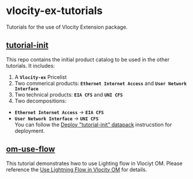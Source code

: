 # vlocity-ex-tutorials
Tutorials for the use of Vlocity Extension package.

## [tutorial-init](tutorial-init)
This repo contains the initial product catalog to be used in the other tutorials. It includes:
1. A **`Vlocity-ex`** Pricelist
2. Two commerical products: **`Ethernet Internet Access`** and **`User Network Interface`**
3. Two technical products: **`EIA CFS`** and **`UNI CFS`**
4. Two decompositions:
*  **`Ethernet Internet Access`** -> **`EIA CFS`**
*  **`User Network Interface`** -> **`UNI CFS`**  
You can follow the [Deploy "tutorial-init" datapack](tutorial-init/Readme.md#deploy-tutorial-init-datapack) instrucstion for deployment.

## [om-use-flow](om-use-flow)
This tutorial demonstrates hwo to use Lighting flow in Vlociyt OM. Please reference the [Use Lightning Flow in Vlocity OM](om-use-flow#use-lightning-flow-in-vlocity-om) for details.
